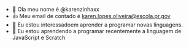 - 👋 Ola meu nome é @karenzinhaxx
- 👍 Meu email de contado é karen.lopes.oliveira@escola.pr.gov
- 👀 Eu estou interessadoem aprender a programar novas linguagens.
- 🌱 Eu estou aprendendo a programar recentemente a linguagem de JavaScript e Scratch


